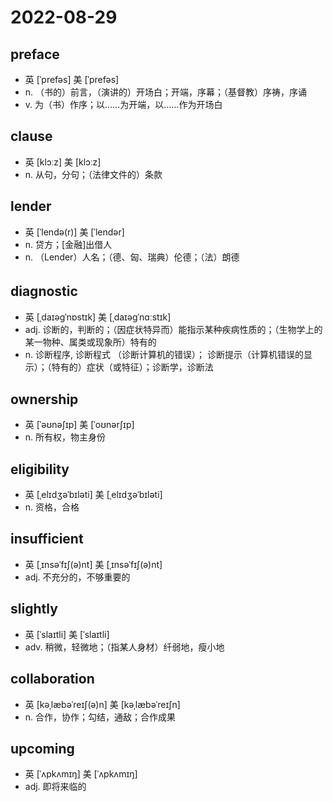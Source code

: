 # 2022-08-29
	
## preface
- 英  [ˈprefəs]   美  [ˈprefəs]
- n. （书的）前言，（演讲的）开场白；开端，序幕；（基督教）序祷，序诵
- v. 为（书）作序；以……为开端，以……作为开场白

## clause
- 英  [klɔːz]   美  [klɔːz]
- n. 从句，分句；（法律文件的）条款

## lender
- 英  [ˈlendə(r)]   美  [ˈlendər]
- n. 贷方；[金融]出借人
- n. （Lender）人名；（德、匈、瑞典）伦德；（法）朗德

## diagnostic 　 　 　
- 英  [ˌdaɪəɡˈnɒstɪk]   美  [ˌdaɪəɡˈnɑːstɪk]
- adj. 诊断的，判断的；（因症状特异而）能指示某种疾病性质的；（生物学上的某一物种、属类或现象所）特有的
- n. 诊断程序, 诊断程式 （诊断计算机的错误）； 诊断提示（计算机错误的显示）；（特有的）症状（或特征）；诊断学，诊断法

## ownership
- 英  [ˈəʊnəʃɪp]   美  [ˈoʊnərʃɪp]
- n. 所有权，物主身份

## eligibility
- 英  [ˌelɪdʒəˈbɪləti]   美  [ˌelɪdʒəˈbɪləti]
- n. 资格，合格

## insufficient
- 英  [ˌɪnsəˈfɪʃ(ə)nt]   美  [ˌɪnsəˈfɪʃ(ə)nt]
- adj. 不充分的，不够重要的

## slightly
- 英  [ˈslaɪtli]   美  [ˈslaɪtli]
- adv. 稍微，轻微地；（指某人身材）纤弱地，瘦小地
 
## collaboration
- 英  [kəˌlæbəˈreɪʃ(ə)n]   美  [kəˌlæbəˈreɪʃn]
- n. 合作，协作；勾结，通敌；合作成果

## upcoming
- 英  [ˈʌpkʌmɪŋ]   美  [ˈʌpkʌmɪŋ]
- adj. 即将来临的

